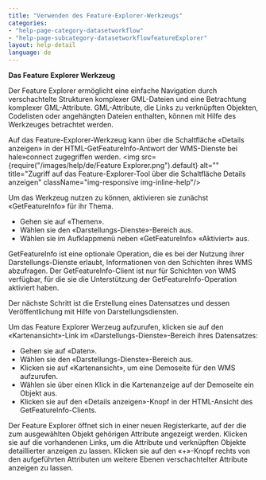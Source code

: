 ```yaml
---
title: "Verwenden des Feature-Explorer-Werkzeugs"
categories:
- "help-page-category-datasetworkflow"
- "help-page-subcategory-datasetworkflowfeatureExplorer"
layout: help-detail
language: de
---
```


**Das Feature Explorer Werkzeug**

Der Feature Explorer ermöglicht eine einfache Navigation durch verschachtelte Strukturen komplexer GML-Dateien und eine Betrachtung komplexer GML-Attribute. GML-Attribute, die Links zu verknüpften Objekten, Codelisten oder angehängten Dateien enthalten, können mit Hilfe des Werkzeuges betrachtet werden.

Auf das Feature-Explorer-Werkzeug kann über die Schaltfläche «Details anzeigen» in der HTML-GetFeatureInfo-Antwort der WMS-Dienste bei hale»connect zugegriffen werden.
<img src={require("/images/help/de/Feature Explorer.png").default} alt="" title="Zugriff auf das Feature-Explorer-Tool über die Schaltfläche Details anzeigen" className="img-responsive img-inline-help"/>

Um das Werkzeug nutzen zu können, aktivieren sie zunächst &laquo;GetFeatureInfo&raquo; für ihr Thema.
  * Gehen sie auf &laquo;Themen&raquo;.
  * Wählen sie den &laquo;Darstellungs-Dienste&raquo;-Bereich aus.
  * Wählen sie im Aufklappmenü neben &laquo;GetFeatureInfo&raquo; &laquo;Aktiviert&raquo; aus.

GetFeatureInfo ist eine optionale Operation, die es bei der Nutzung ihrer Darstellungs-Dienste erlaubt, Informationen von den Schichten ihres WMS abzufragen. Der GetFeatureInfo-Client ist nur für Schichten von WMS verfügbar, für die sie die Unterstützung der GetFeatureInfo-Operation aktiviert haben.

Der nächste Schritt ist die Erstellung eines Datensatzes und dessen Veröffentlichung mit Hilfe von Darstellungsdiensten.

Um das Feature Explorer Werzeug aufzurufen, klicken sie auf den &laquo;Kartenansicht&raquo;-Link im &laquo;Darstellungs-Dienste&raquo;-Bereich ihres Datensatzes:
  * Gehen sie auf &laquo;Daten&raquo;.
  * Wählen sie den &laquo;Darstellungs-Dienste&raquo;-Bereich aus.
  * Klicken sie auf &laquo;Kartenansicht&raquo;, um eine Demoseite für den WMS aufzurufen.
  * Wählen sie über einen Klick in die Kartenanzeige auf der Demoseite ein Objekt aus.
  * Klicken sie auf den &laquo;Details anzeigen&raquo;-Knopf in der HTML-Ansicht des GetFeatureInfo-Clients.

Der Feature Explorer öffnet sich in einer neuen Registerkarte, auf der die zum ausgewählten Objekt gehörigen Attribute angezeigt werden. Klicken sie auf die vorhandenen Links, um die Attribute und verknüpften Objekte detaillierter anzeigen zu lassen. Klicken sie auf den &laquo;+&raquo;-Knopf rechts von den aufgeführten Attributen um weitere Ebenen verschachtelter Attribute anzeigen zu lassen.
